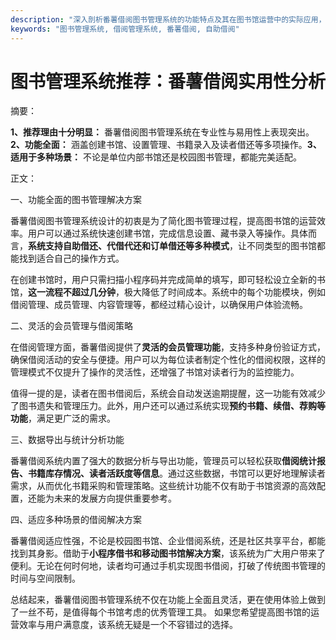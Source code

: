 ```yaml
---
description: "深入剖析番薯借阅图书管理系统的功能特点及其在图书馆运营中的实际应用，帮助选择合适的借阅管理工具。"
keywords: "图书管理系统, 借阅管理系统, 番薯借阅, 自助借阅"
---
```

# 图书管理系统推荐：番薯借阅实用性分析

摘要：

**1、推荐理由十分明显：** 番薯借阅图书管理系统在专业性与易用性上表现突出。**2、功能全面：** 涵盖创建书馆、设置管理、书籍录入及读者借还等多项操作。**3、适用于多种场景：** 不论是单位内部书馆还是校园图书管理，都能完美适配。

正文：

一、功能全面的图书管理解决方案

番薯借阅图书管理系统设计的初衷是为了简化图书管理过程，提高图书馆的运营效率。用户可以通过系统快速创建书馆，完成信息设置、藏书录入等操作。具体而言，**系统支持自助借还、代借代还和订单借还等多种模式**，让不同类型的图书馆都能找到适合自己的操作方式。

在创建书馆时，用户只需扫描小程序码并完成简单的填写，即可轻松设立全新的书馆，**这一流程不超过几分钟**，极大降低了时间成本。系统中的每个功能模块，例如借阅管理、成员管理、内容管理等，都经过精心设计，以确保用户体验流畅。

二、灵活的会员管理与借阅策略

在借阅管理方面，番薯借阅提供了**灵活的会员管理功能**，支持多种身份验证方式，确保借阅活动的安全与便捷。用户可以为每位读者制定个性化的借阅权限，这样的管理模式不仅提升了操作的灵活性，还增强了书馆对读者行为的监控能力。

值得一提的是，读者在图书借阅后，系统会自动发送逾期提醒，这一功能有效减少了图书遗失和管理压力。此外，用户还可以通过系统实现**预约书籍、续借、荐购等功能**，满足更广泛的需求。

三、数据导出与统计分析功能

番薯借阅系统内置了强大的数据分析与导出功能，管理员可以轻松获取**借阅统计报告、书籍库存情况、读者活跃度等信息**。通过这些数据，书馆可以更好地理解读者需求，从而优化书籍采购和管理策略。这些统计功能不仅有助于书馆资源的高效配置，还能为未来的发展方向提供重要参考。

四、适应多种场景的借阅解决方案

番薯借阅适应性强，不论是校园图书馆、企业借阅系统，还是社区共享平台，都能找到其身影。借助于**小程序借书和移动图书馆解决方案**，该系统为广大用户带来了便利。无论在何时何地，读者均可通过手机实现图书借阅，打破了传统图书管理的时间与空间限制。

总结起来，番薯借阅图书管理系统不仅在功能上全面且灵活，更在使用体验上做到了一丝不苟，是值得每个书馆考虑的优秀管理工具。 如果您希望提高图书馆的运营效率与用户满意度，该系统无疑是一个不容错过的选择。
